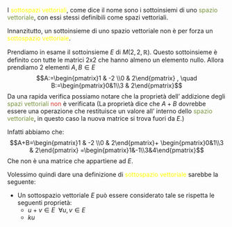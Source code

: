 I <font color="#ffff00">sottospazi vettoriali</font>, come dice il nome sono i sottoinsiemi di uno<font color="#76923c"> spazio vettoriale</font>, con essi stessi definibili come spazi vettoriali.

Innanzitutto, un sottoinsieme di uno spazio vettoriale non è per forza un <font color="#ffff00">sottospazio vettoriale</font>.

Prendiamo in esame il sottoinsieme $E$ di $M(2,2,\mathbb{R})$.
Questo sottoinsieme è definito con tutte le matrici 2x2 che hanno almeno un elemento nullo.
Allora prendiamo 2 elementi $A,B\in E$ 
$$A:=\begin{pmatrix}1 & -2 \\0 & 2\end{pmatrix} , \quad B:=\begin{pmatrix}0&1\\3 & 2\end{pmatrix}$$
Da una rapida verifica possiamo notare che la proprietà dell’ addizione degli <font color="#76923c">spazi vettoriali</font> <font color="#d83931">non</font> è verificata
(La proprietà dice che $A+B$ dovrebbe essere una operazione che restituisce un valore all’ interno dello <font color="#76923c">spazio vettoriale</font>, in questo caso la nuova matrice si trova fuori da $E$.)

Infatti abbiamo che: $$A+B=\begin{pmatrix}1 & -2 \\0 & 2\end{pmatrix}+ \begin{pmatrix}0&1\\3 & 2\end{pmatrix} =\begin{pmatrix}1&-1\\3&4\end{pmatrix}$$
Che non è una matrice che appartiene ad $E$.

Volessimo quindi dare una definizione di <font color="#ffff00">sottospazio vettoriale</font> sarebbe la seguente:

- Un sottospazio vettoriale $E$ può essere considerato tale se rispetta le seguenti proprietà:
  - $u+v\in E \ \ \forall u,v\in E$
  - $ku$